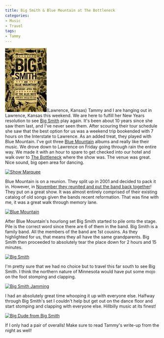 ```yaml
---
title: Big Smith & Blue Mountain at The Bottleneck
categories:
- Music
- Travel
tags:
- Tammy
---
```


![image001.jpg](/assets/posts/2008/image001.jpg)(Lawrence, Kansas) Tammy and I are hanging out in Lawrence, Kansas this weekend. We are here to fulfill her New Years resolution to see [Big Smith](http://www.bigsmithband.com/) play again. It's been about 10 years since she saw them last, and I've never seen them. After scouring their tour schedule she saw that the best option for us was a weekend trip bookended with 7 hours on the Interstate to Lawrence. As an added treat, they played with Blue Mountain. I've got three [Blue Mountain](http://shell.deru.com/~sgn1/blue/Blue.htm) albums and really like their music.
We drove down to Lawrence on Friday going through rain the entire way. We made it with an hour to spare to get checked into our hotel and walk over to [The Bottleneck](http://www.thebottlenecklive.com/) where the show was. The venue was great. Nice sound, big open area for dancing.

[![Show Marquee](http://farm3.static.flickr.com/2338/2424543774_5650b0e2ed_m.jpg)](http://www.flickr.com/photos/46408384@N00/2424543774)

<!-- more -->

Blue Mountain is on a reunion. They split up in 2001 and decided to pack it in. However, in [November they reunited and put the band back together](http://media.www.reflector-online.com/media/storage/paper938/news/2007/11/13/Entertainment/Blue-Mountain.Reunited.At.Daves-3095571.shtml)! They put on a great show. It was almost entirely comprised of their existing catalog of old songs given the bands recent reformation. That was fine with me, it was a great walk through memory lane.

[![Blue Mountain](http://farm3.static.flickr.com/2313/2423840231_e1be9aa251_m.jpg)](http://www.flickr.com/photos/46408384@N00/2423840231)

After Blue Mountain's hourlong set Big Smith started to pile onto the stage. Pile is the correct word since there are 6 of them in the band. Big Smith is a family band. All the members of the band are 1st cousins. As they highlighted for us, that means they all have the same grandparents. Big Smith then proceeded to absolutely tear the place down for 2 hours and 15 minutes.

[![Big Smith](http://farm3.static.flickr.com/2125/2424771670_5aa8239124_m.jpg)](http://www.flickr.com/photos/46408384@N00/2424771670)

I'm pretty sure that we had no choice but to travel this far south to see Big Smith. I think the northern nature of Minnesota would have put some mojo on the foot stomping and clapping.

[![Big Smith Jamming](http://farm4.static.flickr.com/3037/2424933328_9c174eed59_m.jpg)](http://www.flickr.com/photos/46408384@N00/2424933328)

I had an absolutely great time whooping it up with everyone else. Halfway through Big Smith's set I couldn't help but get out on the dance floor and start stomping and clapping with everyone else. Hillbilly music at its finest!

[![Big Dude from Big Smith](http://farm4.static.flickr.com/3149/2424934162_f86daaa03b_m.jpg)](http://www.flickr.com/photos/46408384@N00/2424934162)

If I only had a pair of overalls! Make sure to read Tammy's write-up from the night as well!

